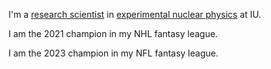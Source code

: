 I'm a [research scientist](https://physics.indiana.edu/about/directory/all-faculty-scientists/salvat-daniel.html) in [experimental nuclear physics](https://ceem.indiana.edu/) at IU.

I am the 2021 champion in my NHL fantasy league.

I am the 2023 champion in my NFL fantasy league.
